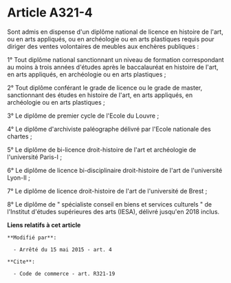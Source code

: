 # Article A321-4

Sont admis en dispense d'un diplôme national de licence en histoire de l'art, ou en arts appliqués, ou en archéologie ou en
arts plastiques requis pour diriger des ventes volontaires de meubles aux enchères publiques : 

1° Tout diplôme national sanctionnant un niveau de formation correspondant au moins à trois années d'études après le
baccalauréat en histoire de l'art, en arts appliqués, en archéologie ou en arts plastiques ; 

2° Tout diplôme conférant le grade de licence ou le grade de master, sanctionnant des études en histoire de l'art, en arts
appliqués, en archéologie ou en arts plastiques ; 

3° Le diplôme de premier cycle de l'Ecole du Louvre ; 

4° Le diplôme d'archiviste paléographe délivré par l'Ecole nationale des chartes ; 

5° Le diplôme de bi-licence droit-histoire de l'art et archéologie de l'université Paris-I ; 

6° Le diplôme de licence bi-disciplinaire droit-histoire de l'art de l'université Lyon-II ; 

7° Le diplôme de licence droit-histoire de l'art de l'université de Brest ; 

8° Le diplôme de  "    spécialiste conseil en biens et services culturels " de l'Institut d'études supérieures des arts
(IESA), délivré jusqu'en 2018 inclus.

**Liens relatifs à cet article**

	**Modifié par**:

	  - Arrêté du 15 mai 2015 - art. 4

	**Cite**:

	  - Code de commerce - art. R321-19
